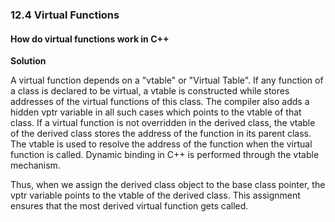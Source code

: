 ### 12.4 Virtual Functions

#### How do virtual functions work in C++

**Solution**

A virtual function depends on a "vtable" or "Virtual Table". If any
function of a class is declared to be virtual, a vtable is constructed
while stores addresses of the virtual functions of this class. The
compiler also adds a hidden vptr variable in all such cases which 
points to the vtable of that class. If a virtual function is not 
overridden in the derived class, the vtable of the derived class
stores the address of the function in its parent class. The vtable
is used to resolve the address of the function when the virtual 
function is called. Dynamic binding in C++ is performed through the 
vtable mechanism. 

Thus, when we assign the derived class object to the base class pointer, 
the vptr variable points to the vtable of the derived class. This
assignment ensures that the most derived virtual function gets called. 